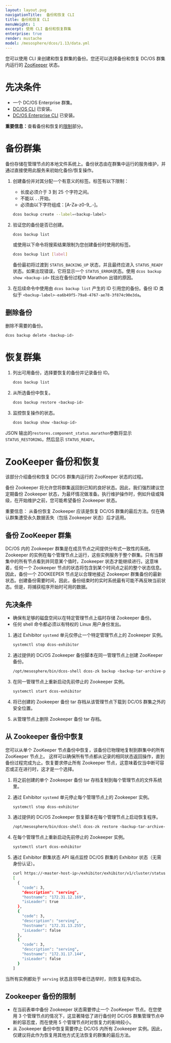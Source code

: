 ```yaml
---
layout: layout.pug
navigationTitle:  备份和恢复 CLI
title: 备份和恢复 CLI
menuWeight: 1
excerpt: 使用 CLI 备份和恢复群集
enterprise: true
render: mustache
model: /mesosphere/dcos/1.13/data.yml
---
```

您可以使用 CLI 来创建和恢复群集的备份。您还可以选择备份和恢复 DC/OS 群集内运行的 [ZooKeeper](#zookeeper) 状态。


# 先决条件
- 一个 DC/OS Enterprise 群集。
- [DC/OS CLI](/mesosphere/dcos/1.13/cli/install/) 已安装。
- [DC/OS Enterprise CLI](/mesosphere/dcos/1.13/cli/enterprise-cli/) 已安装。

<p class="message--important"><strong>重要信息：</strong>查看备份和恢复的<a href="/mesosphere/dcos/latest/administering-clusters/backup-and-restore/#limitations">限制</a>部分。</p>


# 备份群集

备份存储在管理节点的本地文件系统上。备份状态由在群集中运行的服务维护，并通过直接使用此服务来初始化备份/恢复操作。

1. 创建备份并对其分配一个有意义的标签。标签有以下限制：
   - 长度必须介于 3 到 25 个字符之间。
   - 不能以 `..`开始。
   - 必须由以下字符组成：[A-Za-z0-9_.-]。

   ```bash
   dcos backup create --label=<backup-label>
   ```

1. 验证您的备份是否已创建。

   ```bash
   dcos backup list
   ```

   或使用以下命令将搜索结果限制为您创建备份时使用的标签。

   ```bash
   dcos backup list [label]
   ```

   备份最初将过渡到 `STATUS_BACKING_UP` 状态，并且最终应进入 `STATUS_READY`状态。如果出现错误，它将显示一个 `STATUS_ERROR`状态。使用 `dcos backup show <backup-id>` 找出在备份过程中 Marathon 出错的原因。

1. 在后续命令中使用由 `dcos backup list` 产生的 ID 引用您的备份。备份 ID 类似于 `<backup-label>-ea6b49f5-79a8-4767-ae78-3f874c90e3da`。

## 删除备份

删除不需要的备份。

   ```bash
   dcos backup delete <backup-id>
   ```

# 恢复群集

1. 列出可用备份，选择要恢复的备份并记录备份 ID。

   ```bash
   dcos backup list
   ```

1. 从所选备份中恢复。

   ```bash
   dcos backup restore <backup-id>
   ```

1. 监控恢复操作的状态。

   ```bash
   dcos backup show <backup-id>
   ```

JSON 输出的`restores.component_status.marathon`参数将显示 `STATUS_RESTORING`，然后显示 `STATUS_READY`。

<a name="zookeeper"></a>

# ZooKeeper 备份和恢复

该部分介绍备份和恢复 DC/OS 群集内运行的 ZooKeeper 状态的过程。

备份 Zookeeper 将允许您将群集返回到已知的良好状态。因此，我们强烈建议您定期备份 Zookeeper 状态，为最坏情况做准备。执行维护操作时，例如升级或降级，在开始维护之前，您可能希望备份 Zookeeper 状态。

<p class="message--important"><strong></strong>重要信息：
从备份恢复 Zookeeper 应该是恢复 DC/OS 群集的最后方法。仅在确认群集遭受永久数据丢失（包括 Zookeeper 状态）后才适用。
</p>


## 备份 ZooKeeper 群集

DC/OS 内的 Zookeeper 群集是在成员节点之间提供分布式一致性的系统。Zookeeper 的实例在每个管理节点上运行，这些实例服务于整个群集。只有当群集中的所有节点看到并同意某个值时，Zookeeper 状态才能继续进行。这意味着，任何一个 Zookeeper 节点的状态将包含到某个时间点之前的整个状态信息。因此，备份一个 ZOOKEEPER 节点足以合理地接近 Zookeeper 群集备份的最新状态。创建备份需要时间，因此，备份结束时的实时系统最有可能不再反映当前状态。但是，将捕获程序开始时可用的数据。

## 先决条件

* 确保有足够的磁盘空间以在特定管理节点上临时存储 Zookeeper 备份。
* 任何 shell 命令都必须以有特权的 Linux 用户身份发出。

1. 通过 Exhibitor `systemd` 单元仅停止一个特定管理节点上的 Zookeeper 实例。

    ```bash
    systemctl stop dcos-exhibitor
    ```

1. 通过提供的 DC/OS Zookeeper 备份脚本在同一管理节点上创建 ZooKeeper 备份。

    ```bash
    /opt/mesosphere/bin/dcos-shell dcos-zk backup <backup-tar-archive-path> -v
    ```

1. 在同一管理节点上重新启动先前停止的 Zookeeper 实例。

    ```bash
    systemctl start dcos-exhibitor
    ```

1. 将已创建的 Zookeeper 备份 tar 存档从该管理节点下载到 DC/OS 群集之外的安全位置。

1. 从管理节点上删除 Zookeeper 备份 tar 存档。

## 从 Zookeeper 备份中恢复

您可以从单个 ZooKeeper 节点备份中恢复，该备份已物理地复制到群集中的所有 ZooKeeper 节点上。
这样可以确保所有节点都从记录的相同状态返回操作，直到备份过程完成为止。恢复要求停止所有 Zookeeper 节点，这意味着仅当中断可容忍或正在进行时，这才是一个选择。

1. 将之前创建的单个 Zookeeper 备份 tar 存档复制到每个管理节点的文件系统里。

1. 通过 Exhibitor `systemd` 单元停止每个管理节点上的 Zookeeper 实例。

    ```bash
    systemctl stop dcos-exhibitor
    ```

1. 通过提供的 DC/OS Zookeeper 恢复脚本在每个管理节点上启动恢复程序。

    ```bash
    /opt/mesosphere/bin/dcos-shell dcos-zk restore <backup-tar-archive-path> -v
    ```

1. 在每个管理节点上重新启动先前停止的 Zookeeper 实例。

    ```bash
    systemctl start dcos-exhibitor
    ```

1. 通过 Exhibitor 群集状态 API 端点监控 DC/OS 群集的 Exhibitor 状态（无需身份认证）。

    ```bash
    curl https://<master-host-ip>/exhibitor/exhibitor/v1/cluster/status
    [
      {
        "code": 3,
        "description": "serving",
        "hostname": "172.31.12.169",
        "isLeader": true
      },
      {
        "code": 3,
        "description": "serving",
        "hostname": "172.31.13.255",
        "isLeader": false
      },
      {
        "code": 3,
        "description": "serving",
        "hostname": "172.31.17.144",
        "isLeader": false
      }
    ]
    ```

当所有实例都处于 `serving` 状态且领导者已选举时，则恢复程序成功。


## Zookeeper 备份的限制
- 在当前表单中备份 Zookeeper 状态需要停止一个 ZooKeeper 节点。在您使用 3 个管理节点的情况下，这显著降低了进行备份时 DC/OS 群集管理节点中断的容忍度，而在使用 5 个管理节点时对恢复力的影响较小。
- 从 Zookeeper 备份中恢复需要停止 DC/OS 内所有 Zookeeper 实例。因此，仅建议将此作为恢复用其他方式无法恢复的群集的最后方法。
